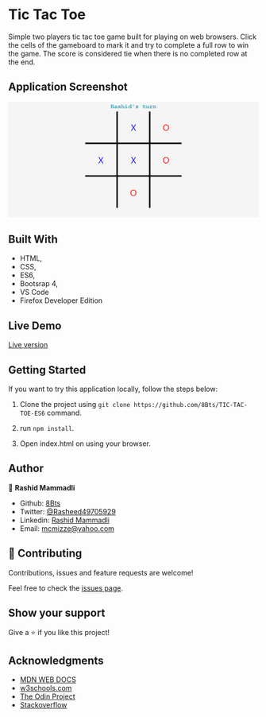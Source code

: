 # Tic Tac Toe

Simple two players tic tac toe game built for playing on web browsers. Click the cells of the gameboard to mark it and try to complete a full row to win the game.  The score is considered tie when there is no completed row at the end. 

## Application Screenshot
![screenshot](assets/images/screenshot.png)

## Built With

- HTML,
- CSS,
- ES6,
- Bootsrap 4,
- VS Code
- Firefox Developer Edition

## Live Demo

<a href="https://rawcdn.githack.com/8Bts/TIC-TAC-TOE-ES6/29278894f8de212b5bb55ef0b3e5310f559dc25f/index.html" target="_blank">Live version</a>

## Getting Started

  If you want to try this application locally, follow the steps below:

  1. Clone the project using `git clone https://github.com/8Bts/TIC-TAC-TOE-ES6` command.

  2. run `npm install`.

  3. Open index.html on using your browser.

## Author

👤 **Rashid Mammadli**

- Github: [8Bts](https://github.com/8Bts)
- Twitter: [@Rasheed49705929](https://twitter.com/Rasheed49705929)
- Linkedin: [Rashid Mammadli](https://www.linkedin.com/in/rashid-mammadli-62b9b1171/)
- Email: mcmizze@yahoo.com


## 🤝 Contributing

Contributions, issues and feature requests are welcome!

Feel free to check the <a href="https://github.com/8Bts/TIC-TAC-TOE-ES6/issues" target="_blank">issues page</a>.

## Show your support

Give a ⭐️ if you like this project!

## Acknowledgments

- [MDN WEB DOCS](https://developer.mozilla.org/)
- <a href="https://www.w3schools.com/" target="_blank">w3schools.com</a> 
- <a href="https://www.theodinproject.com/" target="_blank">The Odin Project</a>
- <a href="https://www.stackoverflow.com/" target="_blank">Stackoverflow</a>




